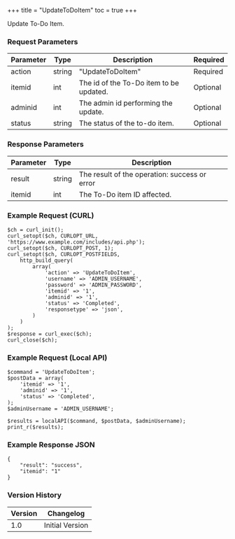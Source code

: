 +++
title = "UpdateToDoItem"
toc = true
+++

Update To-Do Item.

### Request Parameters

| Parameter | Type | Description | Required |
| --------- | ---- | ----------- | -------- |
| action | string | "UpdateToDoItem" | Required |
| itemid | int | The id of the To-Do item to be updated. | Optional |
| adminid | int | The admin id performing the update. | Optional |
| status | string | The status of the to-do item. | Optional |

### Response Parameters

| Parameter | Type | Description |
| --------- | ---- | ----------- |
| result | string | The result of the operation: success or error |
| itemid | int | The To-Do item ID affected. |


### Example Request (CURL)

```
$ch = curl_init();
curl_setopt($ch, CURLOPT_URL, 'https://www.example.com/includes/api.php');
curl_setopt($ch, CURLOPT_POST, 1);
curl_setopt($ch, CURLOPT_POSTFIELDS,
    http_build_query(
        array(
            'action' => 'UpdateToDoItem',
            'username' => 'ADMIN_USERNAME',
            'password' => 'ADMIN_PASSWORD',
            'itemid' => '1',
            'adminid' => '1',
            'status' => 'Completed',
            'responsetype' => 'json',
        )
    )
);
$response = curl_exec($ch);
curl_close($ch);
```


### Example Request (Local API)

```
$command = 'UpdateToDoItem';
$postData = array(
    'itemid' => '1',
    'adminid' => '1',
    'status' => 'Completed',
);
$adminUsername = 'ADMIN_USERNAME';

$results = localAPI($command, $postData, $adminUsername);
print_r($results);
```


### Example Response JSON

```
{
    "result": "success",
    "itemid": "1"
}
```


### Version History

| Version | Changelog |
| ------- | --------- |
| 1.0 | Initial Version |
